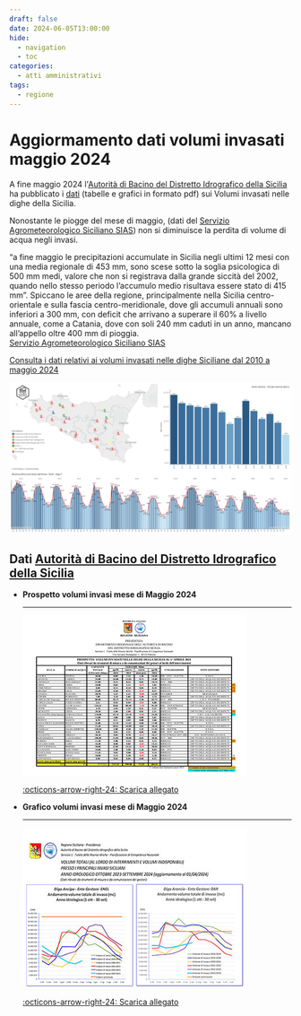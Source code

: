 ```yaml
---
draft: false
date: 2024-06-05T13:00:00
hide:
  - navigation
  - toc
categories:
  - atti amministrativi
tags:
  - regione
---
```


# Aggiormamento dati volumi invasati maggio 2024

A fine maggio 2024 l'[Autorità di Bacino del Distretto Idrografico della Sicilia](https://www.regione.sicilia.it/istituzioni/regione/strutture-regionali/presidenza-regione/autorita-bacino-distretto-idrografico-sicilia) ha pubblicato i [dati](https://www.regione.sicilia.it/istituzioni/regione/strutture-regionali/presidenza-regione/autorita-bacino-distretto-idrografico-sicilia/volumi-invasi-anno-2024) (tabelle e grafici in formato pdf) sui Volumi invasati nelle dighe della Sicilia. <br>

Nonostante le piogge del mese di maggio, (dati del [Servizio Agrometeorologico Siciliano SIAS](http://www.sias.regione.sicilia.it/)) non si diminuisce la perdita di volume di acqua negli invasi.

<!-- more -->

“a fine maggio le precipitazioni accumulate in Sicilia negli ultimi 12 mesi con una media regionale di 453 mm, sono scese sotto la soglia psicologica di 500 mm medi, valore che non si registrava dalla grande siccità del 2002, quando nello stesso periodo l’accumulo medio risultava essere stato di 415 mm”. Spiccano le aree della regione, principalmente nella Sicilia centro-orientale e sulla fascia centro-meridionale, dove gli accumuli annuali sono inferiori a 300 mm, con deficit che arrivano a superare il 60% a livello annuale, come a Catania, dove con soli 240 mm caduti in un anno, mancano all’appello oltre 400 mm di pioggia.
<br>
[Servizio Agrometeorologico Siciliano SIAS](http://www.sias.regione.sicilia.it/)

[Consulta i dati relativi ai volumi invasati nelle dighe Siciliane dal 2010 a maggio 2024](../../../../../mappe/volumi/)


[![](invasi_maggio_2024.png)](../../../../../mappe/volumi/ "Volume invasati aggiornati a Maggio 2024")

## Dati [Autorità di Bacino del Distretto Idrografico della Sicilia](https://www.regione.sicilia.it/istituzioni/regione/strutture-regionali/presidenza-regione/autorita-bacino-distretto-idrografico-sicilia)

<div class="grid cards" markdown>

-   __Prospetto volumi invasi mese di Maggio 2024__

    ---
     [![](tab.jpg "Prospetto volumi invasi mese di Maggio 2024 (143.04 KB)")](https://www.regione.sicilia.it/sites/default/files/2024-04/1__2024.04.01_A_Tabella_volumi_invasi_0.pdf) 
	 
    [:octicons-arrow-right-24: Scarica allegato](https://www.regione.sicilia.it/sites/default/files/2024-05/1__2024.05.01_A_Tabella_volumi_invasi_0.pdf)

-   __Grafico volumi invasi mese di Maggio 2024__

    ---
	 [![](graf.jpg "Grafico volumi invasi mese di Maggio 2024 (1.96 MB)")](https://www.regione.sicilia.it/sites/default/files/2024-04/0__2024.04.01_C_Grafici_volumi_invasi_0.pdf) 
	

    [:octicons-arrow-right-24: Scarica allegato](https://www.regione.sicilia.it/sites/default/files/2024-05/0__2024.05.01_C_Grafici_volumi_invasi_0.pdf)



